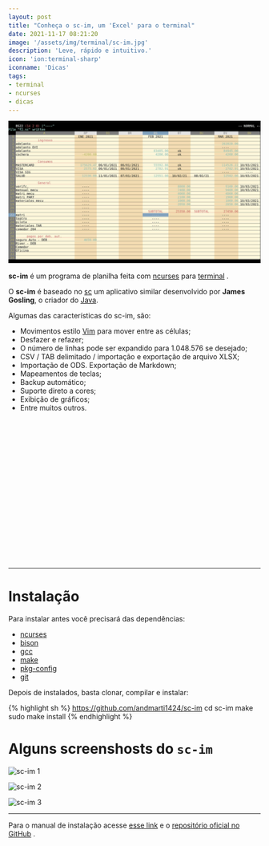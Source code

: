 ```yaml
---
layout: post
title: "Conheça o sc-im, um 'Excel' para o terminal"
date: 2021-11-17 08:21:20
image: '/assets/img/terminal/sc-im.jpg'
description: 'Leve, rápido e intuitivo.'
icon: 'ion:terminal-sharp'
iconname: 'Dicas'
tags:
- terminal
- ncurses
- dicas
---
```


![Conheça o sc-im, um 'Excel' para no terminal](/assets/img/terminal/sc-im.jpg)

**sc-im** é um programa de planilha feita com [ncurses](https://terminalroot.com.br/ncurses) para [terminal](https://terminalroot.com.br/tags#terminal) .

O **sc-im** é baseado no [sc](https://en.wikipedia.org/wiki/Sc_(spreadsheet_calculator)) um aplicativo similar desenvolvido por **James Gosling**, o criador do [Java](https://terminalroot.com.br/tags#java).

Algumas das características do sc-im, são:
+ Movimentos estilo [Vim](https://terminalroot.com.br/vim) para mover entre as células;
+ Desfazer e refazer;
+ O número de linhas pode ser expandido para 1.048.576 se desejado;
+ CSV / TAB delimitado / importação e exportação de arquivo XLSX;
+ Importação de ODS. Exportação de Markdown;
+ Mapeamentos de teclas;
+ Backup automático;
+ Suporte direto a cores;
+ Exibição de gráficos;
+ Entre muitos outros.


<!-- QUADRADO -->
<script async src="//pagead2.googlesyndication.com/pagead/js/adsbygoogle.js"></script>
<ins class="adsbygoogle"
style="display:inline-block;width:336px;height:280px"
data-ad-client="ca-pub-2838251107855362"
data-ad-slot="5351066970"></ins>
<script>
(adsbygoogle = window.adsbygoogle || []).push({});
</script>

---

# Instalação
Para instalar antes você precisará das dependências:
+ [ncurses](https://terminalroot.com.br/ncurses)
+ [bison](https://www.gnu.org/software/bison/)
+ [gcc](https://terminalroot.com.br/2019/12/gcc-vs-llvm-qual-e-o-melhor-compilador.html)
+ [make](https://terminalroot.com.br/2019/12/como-criar-um-makefile.html)
+ [pkg-config](https://www.freedesktop.org/wiki/Software/pkg-config/)
+ [git](https://terminalroot.com.br/git)

Depois de instalados, basta clonar, compilar e instalar:

{% highlight sh %}
https://github.com/andmarti1424/sc-im
cd sc-im
make
sudo make install
{% endhighlight %}

# Alguns screenshosts do `sc-im`

![sc-im 1](https://github.com/andmarti1424/sc-im/raw/main/screenshots/scim-plot-graph.gif?raw=true)

![sc-im 2](https://github.com/andmarti1424/sc-im/raw/main/screenshots/scim4.png?raw=true)

![sc-im 3](https://github.com/andmarti1424/sc-im/raw/main/screenshots/scimp3.png?raw=true)

---

Para o manual de instalação acesse [esse link](https://github.com/jonnieey/Sc-im-Tutorial) e o [repositório oficial no GitHub](https://github.com/andmarti1424/sc-im) .


